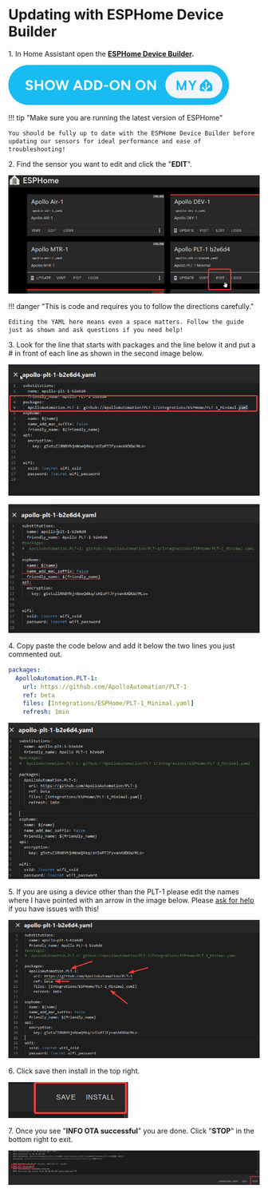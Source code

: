 # Updating with ESPHome Device Builder

1\. In Home Assistant open the <a href="https://esphome.io/guides/getting_started_hassio.html" target="_blank" rel="noopener"><strong>ESPHome Device Builder</strong></a>**.**

[![](assets/esphome-addon-image.svg)](https://my.home-assistant.io/redirect/supervisor_addon/?addon=5c53de3b_esphome&amp;repository_url=https%3A%2F%2Fgithub.com%2Fesphome%2Fhome-assistant-addon)

!!! tip "Make sure you are running the latest version of ESPHome"

    You should be fully up to date with the ESPHome Device Builder before updating our sensors for ideal performance and ease of troubleshooting!

2\. Find the sensor you want to edit and click the "**EDIT**".

![](assets/switch-to-beta-pic-1.png)

!!! danger "This is code and requires you to follow the directions carefully."

    Editing the YAML here means even a space matters. Follow the guide just as shown and ask questions if you need help!

3\. Look for the line that starts with packages and the line below it and put a \# in front of each line as shown in the second image below.

![](assets/switch-to-beta-pic-2.png)

![](assets/switch-to-beta-pic-3.png)

4\. Copy paste the code below and add it below the two lines you just commented out.

```yaml
packages:
  ApolloAutomation.PLT-1:
    url: https://github.com/ApolloAutomation/PLT-1
    ref: beta
    files: [Integrations/ESPHome/PLT-1_Minimal.yaml]
    refresh: 1min
```

![](assets/switch-to-beta-pic-4.png)

5\. If you are using a device other than the PLT-1 please edit the names where I have pointed with an arrow in the image below. Please <a href="https://dsc.gg/apolloautomation" target="_blank" rel="noopener">ask for help</a> if you have issues with this!

![](assets/switch-to-beta-pic-5.png)

6\. Click save then install in the top right.

![](assets/switch-to-beta-pic-6.png)

7\. Once you see "**INFO OTA successful**" you are done. Click "**STOP**" in the bottom right to exit.

![](assets/switch-to-beta-pic-7.png)